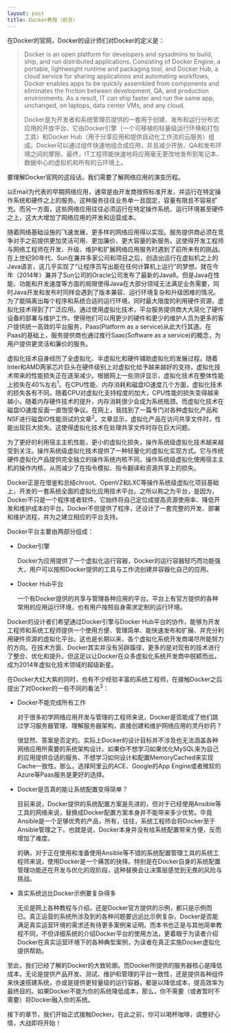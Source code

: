 ```yaml
---
layout: post
title: Docker教程（前言）
---
```


在Docker的官网，Docker的设计师们对Docker的定义是：

> Docker is an open platform for developers and sysadmins to build, ship, and run distributed applications. Consisting of Docker Engine, a portable, lightweight runtime and packaging tool, and Docker Hub, a cloud service for sharing applications and automating workflows, Docker enables apps to be quickly assembled from components and eliminates the friction between development, QA, and production environments. As a result, IT can ship faster and run the same app, unchanged, on laptops, data center VMs, and any cloud.
>
> Docker是为开发者和系统管理员提供的一套用于创建、发布和运行分布式应用的开放平台。它由Docker引擎（一个可移植的轻量级运行环境和打包工具）和Docker Hub（用于分享应用和提供自动化工作流的云服务）组成。Docker可以通过组件快速地组合成应用，并且减少开放、QA和发布环境之间的摩擦。最终，IT工程师能快速地将应用毫无更改地发布到笔记本、数据中心的虚拟机和所有的云环境上。

要理解Docker官网的这段话，我们需要了解网络应用的演变历程。

以Email为代表的早期网络应用，通常是由开发商按照标准开发，并运行在特定操作系统和硬件之上的服务。这种服务往往业务单一且固定，容量有限且不容易扩充。而另一方面，这些网络应用往往必须运行在特定操作系统、运行环境甚至硬件之上，这大大增加了网络应用的开发和运营成本。

随着网络基础设施的飞速发展，更多样的网络应用得以实现。服务提供商必须在竞争对手之前提供更加灵活可用、更加廉价、更大容量的新服务。这使得开发工程师与网络工程师在开发、升级、维护和扩展网络应用服务时遇到了前所未有的挑战。在上世纪90年代、Sun在兼并多家公司和项目之后，创造出运行在虚拟机之上的Java语言，这几乎实现了“让程序员写出能在任何计算机上运行”的梦想。就在今年（2014年）兼并了Sun公司的Oracle公司发布了最新的Java8。但是Java在性能、功能和开发速度等方面的局限使得Java在大部分领域无法满足业务需要，同时Java开发和发布时同样会遇到了版本兼容、运行环境复杂和升级困难的情况。为了能隔离出每个程序和系统合适的运行环境，同时最大限度的利用硬件资源，虚拟化技术得到了广泛应用。通过使用虚拟化技术，平台服务提供商大大简化了硬件设备的部署与维护工作。使得他们可以用更少的硬件和更少的维护人员为更多的客户提供统一高效的平台服务，Paas(Platform as a service)从此大行其道。在Paas的基础上，服务提供商也通过推行Saas(Software as a service)的概念，为用户提供更灵活和廉价的服务。

虚拟化技术自身经历了全虚拟化、半虚拟化和硬件辅助虚拟化的发展过程。随着Inter和AMD两家芯片巨头在硬件级别上对虚拟化给予越来越好的支持，虚拟化技术带来的性能损失正在逐渐减少。根据网上一些测评显示，虚拟化技术在整体性能上损失在40%左右<sup>1</sup>。在CPU性能、内存消耗和磁盘IO速度几个方面，虚拟化技术的损失各有不同。随着CPU对虚拟化支持程度的加大，CPU性能的损失变得越来越小。随着内存硬件技术的提升，内存消耗很少会成为系统瓶颈。而虚拟化技术在磁盘IO速度反面一直饱受争议。在网上，我找到了一篇专门对各种虚拟化产品和NSF进行磁盘IO性能测试的文章<sup>2</sup>。文章显示，虚拟化产品在访问共享文件时，性能出现巨大损失。这使得虚拟化技术在处理共享文件时存在巨大问题。

为了更好的利用宿主主机性能，更小的虚拟化损失，操作系统级虚拟化技术越来越受到关注。操作系统级虚拟化技术提供了一种轻量化的虚拟化实现方式。它与传统硬件虚拟化产品提供完全独立的操作系统内核不同，操作系统级虚拟化使用宿主主机的操作内核，从而减少了在指令模拟、指令翻译和资源共享上的损失。

Docker正是在借鉴和总结chroot、OpenVZ和LXC等操作系统级虚拟化项目基础上，开发的一套系统全面的虚拟化应用技术平台。之所以称之为平台，是因为，Docker不只是一个程序或者软件。它始终将自己定位成提高资源使用率、降低开发和维护成本的平台。Docker不但提供了程序，还设计了一套完整的开发、部署和维护流程，并为之建立相应的平台支持。

Docker平台主要由两部分组成：

* Docker引擎

    Docker为应用提供了一个虚拟化运行容器，Docker的运行容器轻巧而功能强大，用户可以按照Docker提供的工具与工作流创建并容器化自己的应用。
	
* Docker Hub平台

    一个有Docker提供的共享与管理各种应用的平台。平台上有官方提供的各种常用的应用运行环境，也有用户按照自身需求定制的运行环境。
	
Docker的设计者们希望通过Docker引擎与Docker Hub平台的协作，能够为开发工程师和系统工程师提供一个使用方便、管理简单、能快速发布和扩展、并充分利用硬件资源的虚拟化平台。这也是长期以来，各个虚拟化系统开发商竭尽所能努力的方向。在技术方面、Docker其实并没有另辟蹊径，更多的是对现有的技术进行了整合、优化和提升。但这足以让Docker在众多虚拟化系统开发商中脱颖而出，成为2014年虚拟化技术领域的超级新星。

在Docker大红大紫的同时，也有不少经验丰富的系统工程师，在接触Docker之后提出了对Docker的一些不同的看法<sup>3</sup>：

* Docker不能完成所有工作

    对于很多初学网络应用开发与管理的工程师来说，Docker是否能成了他们跳过学习服务器管理、理解服务器架构，直接创建和维护网络应用的灵丹妙药？
	
    很显然、答案是否定的。实际上Docker的设计目标并不涉及也无法涵盖各种网络应用所需要的系统架构设计。如果你不想学习如果优化MySQL来为自己的应用提供合适的服务、不想学习如何设计和配置MemoryCached来实现Cache一致性。那么，选择阿里云的ACE、Google的App Engine或者微软的Azure等Paas服务是更好的选择。
	
* Docker是否真的能让系统配置变得简单？

	目前来说，Docker提供的系统配置方案是先进的，但对于已经使用Ansible等工具的网络来说，替换成Docker配置方案本身并不能带来多少优势。毕竟Ansible是一个足够优秀的产品，所有，往往，系统工程师会将Docker至于Ansible管理之下。也就是说，Docker本身并没有给系统配置带来方便，反而增加了难度。
	
	的确，对于正在使用和准备使用Ansible等不错的系统配置管理工具的系统工程师来说，使用Docker是一个痛苦的抉择。特别是在Docker自身的系统配置管理功能还在开发与优化的现阶段，这种替换会让决策层感觉到无畏的风险与挑战。
	
* 真实系统远比Docker示例要复杂得多

	无论是网上各种教程与介绍，还是Docker官方提供的示例，都只是示例而已。真正运营的系统所涉及到的各种问题要远远比示例复杂，Docker是否能满足真实运营环境的需求还有待更多案例来证明。而本书也正是与其他简单教程不同，不但详细系统的介绍Docker平台的使用方法，更着眼于为读者介绍Docker在真实运营环境下的各种典型案例，为读者在真正实施Docker虚拟化提供帮助。 

至此，我们已经了解的Docker的大致轮廓。而Docker所提供的服务器核心是降低成本，无论是提供产品开发、测试、维护和管理的平台一致性，还是提供各种组件来快速搭建系统，亦或是提供更轻量级的运行容器，都是以降低成本，提高效率为最终目的。如果Docker不能为你的系统降低成本，那么，你不需要（或者暂时不需要）将Docker融入你的系统。

接下的章节，我们开始正式接触Docker。在此之前，你可以喝杯咖啡，调整好心情，大战即将开始！
